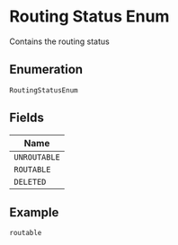 
# Routing Status Enum

Contains the routing status

## Enumeration

`RoutingStatusEnum`

## Fields

| Name |
|  --- |
| `UNROUTABLE` |
| `ROUTABLE` |
| `DELETED` |

## Example

```
routable
```

